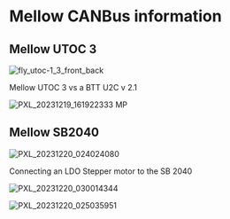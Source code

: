 # Mellow CANBus information 

## Mellow UTOC 3 

![fly_utoc-1_3_front_back](https://github.com/user-attachments/assets/1162d04d-0080-4e4e-8d1c-6fc481bf7d30)

Mellow UTOC 3 vs a BTT U2C v 2.1

![PXL_20231219_161922333 MP](https://github.com/user-attachments/assets/47d3c84c-2637-48ba-aafd-e7562f6b547d)

## Mellow SB2040

![PXL_20231220_024024080](https://github.com/user-attachments/assets/fa349cd9-dc7f-4eb9-9ff5-70cc2b064f55)

Connecting an LDO Stepper motor to the SB 2040

![PXL_20231220_030014344](https://github.com/user-attachments/assets/d4e7cbbe-2a48-41bc-9926-0591079d73d8)

![PXL_20231220_025035951](https://github.com/user-attachments/assets/2289435e-c434-4709-8fff-d886c25242bb)
